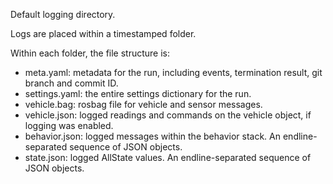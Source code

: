 Default logging directory.

Logs are placed within a timestamped folder.

Within each folder, the file structure is:

- meta.yaml: metadata for the run, including events, termination result, git branch and commit ID.
- settings.yaml: the entire settings dictionary for the run.
- vehicle.bag: rosbag file for vehicle and sensor messages.
- vehicle.json: logged readings and commands on the vehicle object, if logging was enabled.
- behavior.json: logged messages within the behavior stack.  An endline-separated sequence of JSON objects. 
- state.json: logged AllState values.  An endline-separated sequence of JSON objects.
